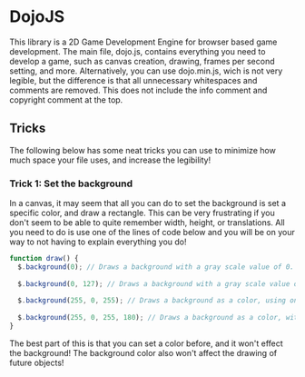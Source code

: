 DojoJS
====

This library is a 2D Game Development Engine for browser based game development. The main file, dojo.js, contains everything you need to develop a game, such as canvas creation, drawing, frames per second setting, and more. Alternatively, you can use dojo.min.js, wich is not very legible, but the difference is that all unnecessary whitespaces and comments are removed. This does not include the info comment and copyright comment at the top.

Tricks
----

The following below has some neat tricks you can use to minimize how much space your file uses, and increase the legibility!

### Trick 1: Set the background

In a canvas, it may seem that all you can do to set the background is set a specific color, and draw a rectangle. This can be very frustrating if you don't seem to be able to quite remember width, height, or translations. All you need to do is use one of the lines of code below and you will be on your way to not having to explain everything you do!

```javascript
function draw() {
  $.background(0); // Draws a background with a gray scale value of 0.
  
  $.background(0, 127); // Draws a background with a gray scale value of 0 and an alpha value of 127 [0-255].
  
  $.background(255, 0, 255); // Draws a background as a color, using one of the two color modes (RGB, HSB).
  
  $.background(255, 0, 255, 180); // Draws a background as a color, with an alpha value of 180 [0-255].
}
```

The best part of this is that you can set a color before, and it won't effect the background! The background color also won't affect the drawing of future objects!
